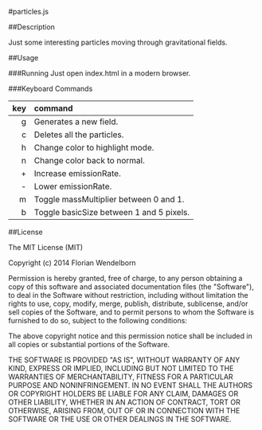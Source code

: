 #particles.js

##Description

Just some interesting particles moving through gravitational fields.

##Usage

###Running
Just open index.html in a modern browser.

###Keyboard Commands

| key | command                                  |
|----:|:-----------------------------------------|
|   g | Generates a new field.                   |
|   c | Deletes all the particles.               |
|   h | Change color to highlight mode.          |
|   n | Change color back to normal.             |
|   + | Increase emissionRate.                   |
|   - | Lower emissionRate.                      |
|   m | Toggle massMultiplier between 0 and 1.   |
|   b | Toggle basicSize between 1 and 5 pixels. |


##License

The MIT License (MIT)

Copyright (c) 2014 Florian Wendelborn

Permission is hereby granted, free of charge, to any person obtaining a copy of this software and associated documentation files (the "Software"), to deal in the Software without restriction, including without limitation the rights to use, copy, modify, merge, publish, distribute, sublicense, and/or sell copies of the Software, and to permit persons to whom the Software is furnished to do so, subject to the following conditions:

The above copyright notice and this permission notice shall be included in all copies or substantial portions of the Software.

THE SOFTWARE IS PROVIDED "AS IS", WITHOUT WARRANTY OF ANY KIND, EXPRESS OR IMPLIED, INCLUDING BUT NOT LIMITED TO THE WARRANTIES OF MERCHANTABILITY, FITNESS FOR A PARTICULAR PURPOSE AND NONINFRINGEMENT. IN NO EVENT SHALL THE AUTHORS OR COPYRIGHT HOLDERS BE LIABLE FOR ANY CLAIM, DAMAGES OR OTHER LIABILITY, WHETHER IN AN ACTION OF CONTRACT, TORT OR OTHERWISE, ARISING FROM, OUT OF OR IN CONNECTION WITH THE SOFTWARE OR THE USE OR OTHER DEALINGS IN THE SOFTWARE.
